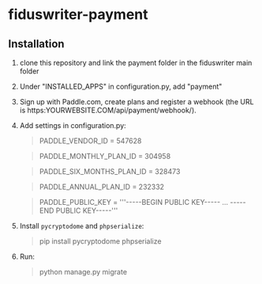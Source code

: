 # fiduswriter-payment


Installation
-----

1. clone this repository and link the payment folder in the fiduswriter main folder
2. Under "INSTALLED_APPS" in configuration.py, add "payment"
3. Sign up with Paddle.com, create plans and register a webhook (the URL is https:YOURWEBSITE.COM/api/payment/webhook/).
4. Add settings in configuration.py:

    > PADDLE_VENDOR_ID = 547628

    > PADDLE_MONTHLY_PLAN_ID = 304958

    > PADDLE_SIX_MONTHS_PLAN_ID = 328473

    > PADDLE_ANNUAL_PLAN_ID = 232332

    > PADDLE_PUBLIC_KEY = '''-----BEGIN PUBLIC KEY-----
    > ...
    > -----END PUBLIC KEY-----'''

5. Install `pycryptodome` and `phpserialize`:

    > pip install pycryptodome phpserialize

6. Run:

    > python manage.py migrate
